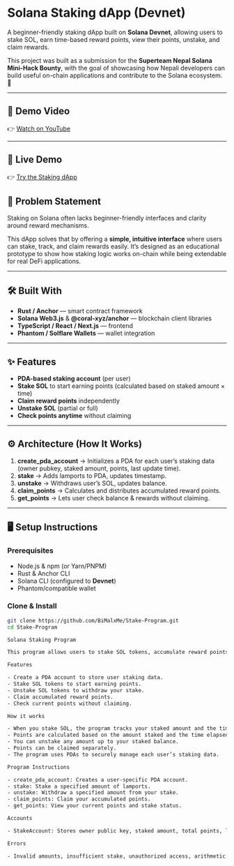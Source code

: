 # Solana Staking dApp (Devnet)

A beginner-friendly staking dApp built on **Solana Devnet**, allowing users to stake SOL, earn time-based reward points, view their points, unstake, and claim rewards.  

This project was built as a submission for the **Superteam Nepal Solana Mini-Hack Bounty**, with the goal of showcasing how Nepali developers can build useful on-chain applications and contribute to the Solana ecosystem. 🚀

---

## 🎥 Demo Video
👉 [Watch on YouTube](https://youtu.be/iWgUivVBK4M)


---

## 🚀 Live Demo
👉 [Try the Staking dApp](https://bimalxstake.vercel.app)



## 📝 Problem Statement
Staking on Solana often lacks beginner-friendly interfaces and clarity around reward mechanisms.  

This dApp solves that by offering a **simple, intuitive interface** where users can stake, track, and claim rewards easily. It’s designed as an educational prototype to show how staking logic works on-chain while being extendable for real DeFi applications.

---

## 🛠️ Built With
- **Rust / Anchor** — smart contract framework  
- **Solana Web3.js** & **@coral-xyz/anchor** — blockchain client libraries  
- **TypeScript / React / Next.js** — frontend  
- **Phantom / Solflare Wallets** — wallet integration  

---

## ✨ Features
- **PDA-based staking account** (per user)  
- **Stake SOL** to start earning points (calculated based on staked amount × time)  
- **Claim reward points** independently  
- **Unstake SOL** (partial or full)  
- **Check points anytime** without claiming  

---

## ⚙️ Architecture (How It Works)
1. **create_pda_account** → Initializes a PDA for each user’s staking data (owner pubkey, staked amount, points, last update time).  
2. **stake** → Adds lamports to PDA, updates timestamp.  
3. **unstake** → Withdraws user’s SOL, updates balance.  
4. **claim_points** → Calculates and distributes accumulated reward points.  
5. **get_points** → Lets user check balance & rewards without claiming.  

---

## 🖥️ Setup Instructions

### Prerequisites
- Node.js & npm (or Yarn/PNPM)  
- Rust & Anchor CLI  
- Solana CLI (configured to **Devnet**)  
- Phantom/compatible wallet  

### Clone & Install
```bash
git clone https://github.com/BiMalxMe/Stake-Program.git
cd Stake-Program

Solana Staking Program

This program allows users to stake SOL tokens, accumulate reward points over time based on the staked amount, and claim those points.

Features

- Create a PDA account to store user staking data.
- Stake SOL tokens to start earning points.
- Unstake SOL tokens to withdraw your stake.
- Claim accumulated reward points.
- Check current points without claiming.

How it works

- When you stake SOL, the program tracks your staked amount and the time.
- Points are calculated based on the amount staked and the time elapsed.
- You can unstake any amount up to your staked balance.
- Points can be claimed separately.
- The program uses PDAs to securely manage each user’s staking data.

Program Instructions

- create_pda_account: Creates a user-specific PDA account.
- stake: Stake a specified amount of lamports.
- unstake: Withdraw a specified amount from your stake.
- claim_points: Claim your accumulated points.
- get_points: View your current points and stake status.

Accounts

- StakeAccount: Stores owner public key, staked amount, total points, last update time, and bump seed.

Errors

- Invalid amounts, insufficient stake, unauthorized access, arithmetic overflow/underflow, and invalid timestamps are handled gracefully.
